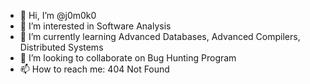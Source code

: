 - 👋 Hi, I’m @j0m0k0
- 👀 I’m interested in Software Analysis
- 🌱 I’m currently learning Advanced Databases, Advanced Compilers, Distributed Systems
- 💞️ I’m looking to collaborate on Bug Hunting Program
- 📫 How to reach me: 404 Not Found

<!---
j0m0k0/j0m0k0 is a ✨ special ✨ repository because its `README.md` (this file) appears on your GitHub profile.
You can click the Preview link to take a look at your changes.
--->
